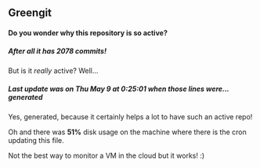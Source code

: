 ## Greengit

#### Do you wonder why this repository is so active?

##### After all it has 2078 commits!

But is it *really* active? Well...

##### Last update was on Thu May 9 at 0:25:01 when those lines were... generated

Yes, generated, because it certainly helps a lot to have such an active repo!

Oh and there was **51%** disk usage on the machine
where there is the cron updating this file.

Not the best way to monitor a VM in the cloud but it works! :)
